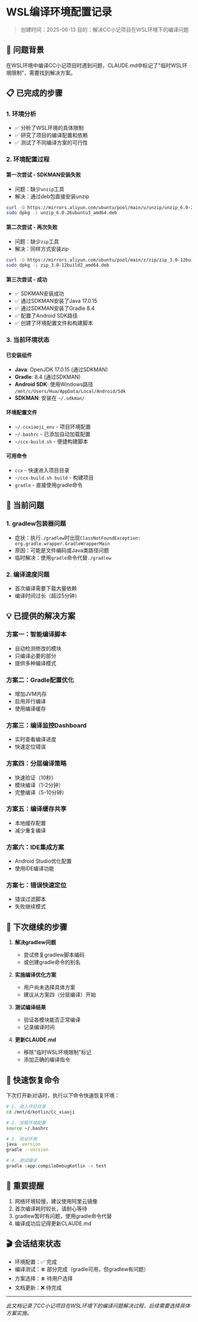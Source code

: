 # WSL编译环境配置记录

> 创建时间：2025-06-13
> 目的：解决CC小记项目在WSL环境下的编译问题

## 🎯 问题背景

在WSL环境中编译CC小记项目时遇到问题，CLAUDE.md中标记了"临时WSL环境限制"，需要找到解决方案。

## 📋 已完成的步骤

### 1. 环境分析
- ✅ 分析了WSL环境的具体限制
- ✅ 研究了项目的编译配置和依赖
- ✅ 测试了不同编译方案的可行性

### 2. 环境配置过程

#### 第一次尝试 - SDKMAN安装失败
- 问题：缺少`unzip`工具
- 解决：通过deb包直接安装unzip
```bash
curl -O https://mirrors.aliyun.com/ubuntu/pool/main/u/unzip/unzip_6.0-26ubuntu3_amd64.deb
sudo dpkg -i unzip_6.0-26ubuntu3_amd64.deb
```

#### 第二次尝试 - 再次失败
- 问题：缺少`zip`工具
- 解决：同样方式安装zip
```bash
curl -O https://mirrors.aliyun.com/ubuntu/pool/main/z/zip/zip_3.0-12build2_amd64.deb
sudo dpkg -i zip_3.0-12build2_amd64.deb
```

#### 第三次尝试 - 成功
- ✅ SDKMAN安装成功
- ✅ 通过SDKMAN安装了Java 17.0.15
- ✅ 通过SDKMAN安装了Gradle 8.4
- ✅ 配置了Android SDK路径
- ✅ 创建了环境配置文件和构建脚本

### 3. 当前环境状态

#### 已安装组件
- **Java**: OpenJDK 17.0.15 (通过SDKMAN)
- **Gradle**: 8.4 (通过SDKMAN)
- **Android SDK**: 使用Windows路径 `/mnt/c/Users/Hua/AppData/Local/Android/Sdk`
- **SDKMAN**: 安装在 `~/.sdkman/`

#### 环境配置文件
- `~/.ccxiaoji_env` - 项目环境配置
- `~/.bashrc` - 已添加自动加载配置
- `~/ccx-build.sh` - 便捷构建脚本

#### 可用命令
- `ccx` - 快速进入项目目录
- `~/ccx-build.sh build` - 构建项目
- `gradle` - 直接使用gradle命令

## 🚧 当前问题

### 1. gradlew包装器问题
- 症状：执行`./gradlew`时出现`ClassNotFoundException: org.gradle.wrapper.GradleWrapperMain`
- 原因：可能是文件编码或Java类路径问题
- 临时解决：使用`gradle`命令代替`./gradlew`

### 2. 编译速度问题
- 首次编译需要下载大量依赖
- 编译时间过长（超过5分钟）

## 💡 已提供的解决方案

### 方案一：智能编译脚本
- 自动检测修改的模块
- 只编译必要的部分
- 提供多种编译模式

### 方案二：Gradle配置优化
- 增加JVM内存
- 启用并行编译
- 使用编译缓存

### 方案三：编译监控Dashboard
- 实时查看编译进度
- 快速定位错误

### 方案四：分层编译策略
- 快速验证（10秒）
- 模块编译（1-2分钟）
- 完整编译（5-10分钟）

### 方案五：编译缓存共享
- 本地缓存配置
- 减少重复编译

### 方案六：IDE集成方案
- Android Studio优化配置
- 使用IDE编译功能

### 方案七：错误快速定位
- 错误过滤脚本
- 失败继续模式

## 📝 下次继续的步骤

1. **解决gradlew问题**
   - 尝试修复gradlew脚本编码
   - 或创建gradle命令的别名

2. **实施编译优化方案**
   - 用户尚未选择具体方案
   - 建议从方案四（分层编译）开始

3. **测试编译结果**
   - 验证各模块能否正常编译
   - 记录编译时间

4. **更新CLAUDE.md**
   - 移除"临时WSL环境限制"标记
   - 添加正确的编译指令

## 🔧 快速恢复命令

下次打开新对话时，执行以下命令快速恢复环境：

```bash
# 1. 进入项目目录
cd /mnt/d/kotlin/Cc_xiaoji

# 2. 加载环境配置
source ~/.bashrc

# 3. 验证环境
java -version
gradle --version

# 4. 测试编译
gradle :app:compileDebugKotlin -x test
```

## 📌 重要提醒

1. 网络环境较慢，建议使用阿里云镜像
2. 首次编译耗时较长，请耐心等待
3. gradlew暂时有问题，使用gradle命令代替
4. 编译成功后记得更新CLAUDE.md

## 🎬 会话结束状态

- 环境配置：✅ 完成
- 编译测试：⏸️ 部分完成（gradle可用，但gradlew有问题）
- 方案选择：⏸️ 待用户选择
- 文档更新：❌ 待完成

---

*此文档记录了CC小记项目在WSL环境下的编译问题解决过程，后续需要选择具体方案实施。*